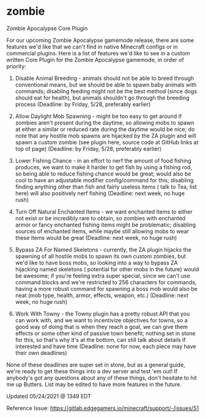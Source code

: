 # zombie

Zombie Apocalypse Core Plugin

For our upcoming Zombie Apocalypse gamemode release, there are some features we'd like that we can't find in native
Minecraft configs or in commercial plugins. Here is a list of features we'd like to see in a custom written Core Plugin
for the Zombie Apocalypse gamemode, in order of priority:

1) Disable Animal Breeding - animals should not be able to breed through conventional means, but we should be able to
   spawn baby animals with commands; disabling feeding might not be the best method (since dogs should eat for health),
   but animals shouldn't go through the breeding process (Deadline: by Friday, 5/28, preferably earlier)

2) Allow Daylight Mob Spawning - might be too easy to get around if zombies aren't present during the daytime, so
   allowing mobs to spawn at either a similar or reduced rate during the daytime would be nice; do note that any hostile
   mob spawns are hijacked by the ZA plugin and will spawn a custom zombie (see plugin here, source code at GitHub links
   at top of page) (Deadline: by Friday, 5/28, preferably earlier)

3) Lower Fishing Chance - in an effort to nerf the amount of food fishing produces, we want to make it harder to get
   fish by using a fishing rod, so being able to reduce fishing chance would be great; would also be cool to have an
   adjustable modifier config/command for this; disabling finding anything other than fish and fairly useless items (
   talk to Tea, list here) will also positively nerf fishing (Deadline: next week, no huge rush)

4) Turn Off Natural Enchanted Items - we want enchanted items to either not exist or be incredibly rare to obtain, so
   zombies with enchanted armor or fancy enchanted fishing items might be problematic; disabling sources of enchanted
   items, while maybe still allowing mobs to wear these items would be great (Deadline: next week, no huge rush)

5) Bypass ZA For Named Skeletons - currently, the ZA plugin hijacks the spawning of all hostile mobs to spawn its own
   custom zombies, but we'd like to have boss mobs, so looking into a way to bypass ZA hijacking named skeletons (
   potential for other mobs in the future) would be awesome; if you're feeling extra super special, since we can't use
   command blocks and we're restricted to 256 characters for commands, having a more robust command for spawning a boss
   mob would also be neat (mob type, health, armor, effects, weapon, etc.) (Deadline: next week, no huge rush)

6) Work With Towny - the Towny plugin has a pretty robust API that you can work with, and we want to incentivize
   objectives for towns, so a good way of doing that is when they reach a goal, we can give them effects or some other
   kind of passive town benefit; nothing set in stone for this, so that's why it's at the bottom, can still talk about
   details if interested and have time (Deadline: none for now, each piece may have their own deadlines)

None of these deadlines are super set in stone, but as a general guide, we're ready to get these things into a dev
server and test 'em out! If anybody's got any questions about any of these things, don't hesitate to hit me up Butters.
List may be edited to have more features in the future.

Updated 05/24/2021 @ 1349 EDT

Reference Issue: https://gitlab.edgegamers.io/minecraft/support/-/issues/51
